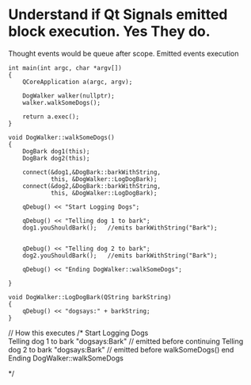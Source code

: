# Understand if Qt Signals emitted block execution. Yes They do.
Thought events would be queue after scope. 
Emitted events execution 


```
int main(int argc, char *argv[])
{
    QCoreApplication a(argc, argv);

    DogWalker walker(nullptr);
    walker.walkSomeDogs();

    return a.exec();
}
```



```
void DogWalker::walkSomeDogs()
{
    DogBark dog1(this);
    DogBark dog2(this);

    connect(&dog1,&DogBark::barkWithString,
            this, &DogWalker::LogDogBark);
    connect(&dog2,&DogBark::barkWithString,
            this, &DogWalker::LogDogBark);

    qDebug() << "Start Logging Dogs";
    
    qDebug() << "Telling dog 1 to bark";
    dog1.youShouldBark();   //emits barkWithString("Bark");


    qDebug() << "Telling dog 2 to bark";
    dog2.youShouldBark();   //emits barkWithString("Bark");

    qDebug() << "Ending DogWalker::walkSomeDogs";

}

void DogWalker::LogDogBark(QString barkString)
{
    qDebug() << "dogsays:" + barkString;
}

```

// How this executes
/*
Start Logging Dogs          
Telling dog 1 to bark
"dogsays:Bark"                  // emitted before continuing 
Telling dog 2 to bark
"dogsays:Bark"                  // emitted before walkSomeDogs() end 
Ending DogWalker::walkSomeDogs

*/
